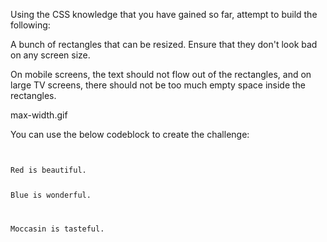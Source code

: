 Using the CSS knowledge that you have gained
so far, attempt to build
the following:

A bunch of rectangles that can be resized.
Ensure that they don't look bad
on any screen size.

On mobile screens, the text should not flow
out of the rectangles, and on large TV screens,
there should not be too much empty space inside
the rectangles.

<image>max-width.gif</image>

You can use the below codeblock to create the challenge:

<codeblock language="css" type="lesson">
<code>
<panel language="html" >
Red is beautiful.

Blue is wonderful.

Moccasin is tasteful.
</panel>
<panel language="css">
</panel>
</code>
</codeblock>
